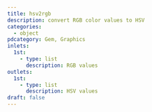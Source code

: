 ```yaml
---
title: hsv2rgb
description: convert RGB color values to HSV
categories:
  - object
pdcategory: Gem, Graphics
inlets:
  1st:
    - type: list
      description: RGB values
outlets:
  1st:
    - type: list
      description: HSV values
draft: false
---
```


